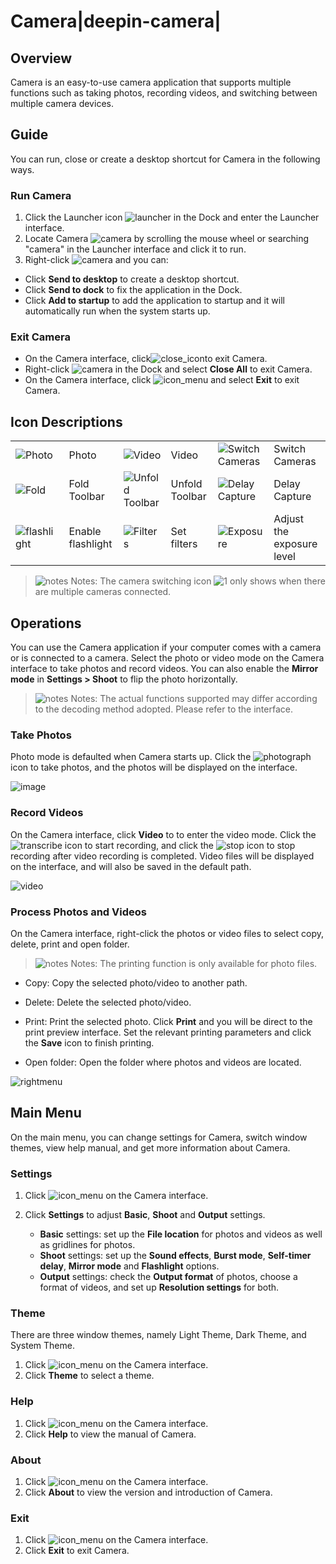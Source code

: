 <!--
SPDX-FileCopyrightText: 2023 UnionTech Software Technology Co., Ltd.

SPDX-License-Identifier: GPL-3.0-or-later
-->

# Camera|deepin-camera|

## Overview

Camera is an easy-to-use camera application that supports multiple functions such as taking photos, recording videos, and switching between multiple camera devices.

## Guide

You can run, close or create a desktop shortcut for Camera in the following ways.

### Run Camera

1. Click the Launcher icon ![launcher](../common/deepin_launcher.svg) in the Dock and enter the Launcher interface.
2. Locate Camera ![camera](../common/camera.svg) by scrolling the mouse wheel or searching "camera" in the Launcher interface and click it to run.
3. Right-click ![camera](../common/camera.svg) and you can:

 - Click **Send to desktop** to create a desktop shortcut.
 - Click **Send to dock** to fix the application in the Dock.
 - Click **Add to startup** to add the application to startup and it will automatically run when the system starts up.

### Exit Camera

- On the Camera interface, click![close_icon](../common/close.svg)to exit Camera.
- Right-click ![camera](../common/camera.svg) in the Dock and select **Close All** to exit Camera.
- On the Camera interface, click ![icon_menu](../common/icon_menu.svg) and select **Exit** to exit Camera.

## Icon Descriptions
<table class="block1">
    <tbody>
        <tr>
            <td><img src="../common/photograph.png" alt="Photo" class="inline" /></td>
            <td>Photo</td>
            <td><img src="../common/record.png" alt="Video" class="inline" /></td>
            <td>Video</td>
            <td><img src="../common/switch.png" alt="Switch Cameras" class="inline" /></td>
            <td>Switch Cameras</td>
        </tr>
        <tr>
            <td><img src="../common/more.png" alt="Fold" class="inline" /></td>
            <td>Fold Toolbar</td>
            <td><img src="../common/fold.png" alt="Unfold Toolbar" class="inline" /></td>
            <td>Unfold Toolbar</td>
            <td><img src="../common/delay.png" alt="Delay Capture" class="inline" /></td>
            <td>Delay Capture</td>
       </tr>   
       <tr>
            <td><img src="../common/flashlight.png" alt="flashlight" class="inline" /></td>
            <td>Enable flashlight</td>
            <td><img src="../common/filter.png" alt="Filters" class="inline" /></td>
            <td>Set filters</td>
            <td><img src="../common/exposure.png" alt="Exposure" class="inline" /></td>
            <td>Adjust the exposure level</td>
        </tr>
    </tbody>
</table>


> ![notes](../common/notes.svg) Notes: The camera switching icon ![1](fig/switch.png) only shows when there are multiple cameras connected.

## Operations

You can use the Camera application if your computer comes with a camera or is connected to a camera. Select the photo or video mode on the Camera interface to take photos and record videos. You can also enable the **Mirror mode** in **Settings > Shoot** to flip the photo horizontally.

> ![notes](../common/notes.svg) Notes: The actual functions supported may differ according to the decoding method adopted.  Please refer to the interface.

### Take Photos

Photo mode is defaulted when Camera starts up. Click the ![photograph](../common/photograph.png) icon to take photos, and the photos will be displayed on the interface.

![image](fig/image.png)

### Record Videos

On the Camera interface, click **Video** to to enter the video mode. Click  the![transcribe](../common/record.svg) icon to start recording, and click the ![stop](../common/stop.svg) icon to stop recording after video recording is completed. Video files will be displayed on the interface, and will also be saved in the default path.

![video](fig/video.png)

### Process Photos and Videos

On the Camera interface, right-click the photos or video files to select copy, delete, print and open folder.

> ![notes](../common/notes.svg) Notes: The printing function is only available for photo files. 

- Copy: Copy the selected photo/video to another path.

- Delete: Delete the selected photo/video.

- Print: Print the selected photo. Click **Print** and you will be direct to the print preview interface. Set the relevant printing parameters and click the **Save** icon to finish printing.

- Open folder: Open the folder where photos and videos are located.


![rightmenu](fig/right_menu.png)

## Main Menu

On the main menu, you can change settings for Camera, switch window themes, view help manual, and get more information about Camera.

### Settings

1. Click ![icon_menu](../common/icon_menu.svg) on the Camera interface.
2. Click **Settings** to adjust **Basic**, **Shoot** and **Output** settings.

   - **Basic** settings: set up the **File location** for photos and videos as well as gridlines for photos.
   - **Shoot** settings: set up the **Sound effects**, **Burst mode**, **Self-timer delay**, **Mirror mode** and **Flashlight** options.
   - **Output** settings: check the **Output format** of photos,  choose a format of videos, and set up **Resolution settings** for both.

     

### Theme

There are three window themes, namely Light Theme, Dark Theme, and System Theme.

1.  Click ![icon_menu](../common/icon_menu.svg) on the Camera interface.
2.  Click **Theme** to select a theme.

### Help

1.  Click ![icon_menu](../common/icon_menu.svg) on the Camera interface.
2.  Click **Help** to view the manual of Camera.

### About

1.  Click ![icon_menu](../common/icon_menu.svg) on the Camera interface.
2.  Click **About** to view the version and introduction of Camera. 

### Exit

1.  Click ![icon_menu](../common/icon_menu.svg) on the Camera interface.
2.  Click **Exit** to exit Camera.

